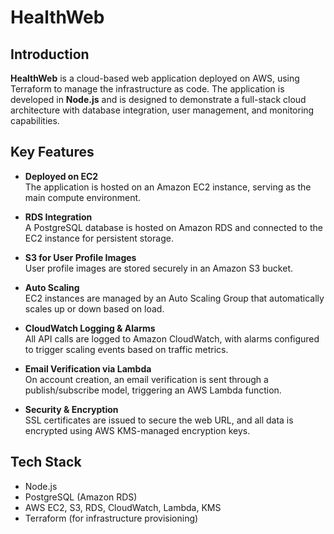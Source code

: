 # HealthWeb

## Introduction

**HealthWeb** is a cloud-based web application deployed on AWS, using Terraform to manage the infrastructure as code. The application is developed in **Node.js** and is designed to demonstrate a full-stack cloud architecture with database integration, user management, and monitoring capabilities.

## Key Features

- **Deployed on EC2**  
  The application is hosted on an Amazon EC2 instance, serving as the main compute environment.

- **RDS Integration**  
  A PostgreSQL database is hosted on Amazon RDS and connected to the EC2 instance for persistent storage.

- **S3 for User Profile Images**  
  User profile images are stored securely in an Amazon S3 bucket.

- **Auto Scaling**  
  EC2 instances are managed by an Auto Scaling Group that automatically scales up or down based on load.

- **CloudWatch Logging & Alarms**  
  All API calls are logged to Amazon CloudWatch, with alarms configured to trigger scaling events based on traffic metrics.

- **Email Verification via Lambda**  
  On account creation, an email verification is sent through a publish/subscribe model, triggering an AWS Lambda function.

- **Security & Encryption**  
  SSL certificates are issued to secure the web URL, and all data is encrypted using AWS KMS-managed encryption keys.

## Tech Stack

- Node.js
- PostgreSQL (Amazon RDS)
- AWS EC2, S3, RDS, CloudWatch, Lambda, KMS
- Terraform (for infrastructure provisioning)
